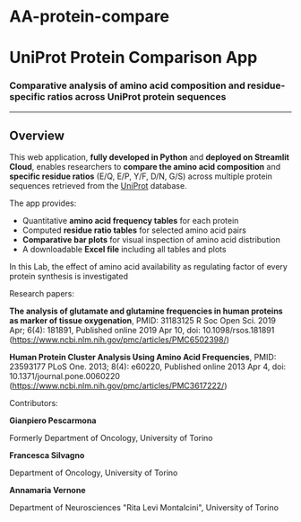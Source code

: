 # AA-protein-compare
# UniProt Protein Comparison App

### Comparative analysis of amino acid composition and residue-specific ratios across UniProt protein sequences

---

## Overview

This web application, **fully developed in Python** and **deployed on Streamlit Cloud**, enables researchers to **compare the amino acid composition** and **specific residue ratios** (E/Q, E/P, Y/F, D/N, G/S) across multiple protein sequences retrieved from the [UniProt](https://www.uniprot.org/) database.

The app provides:
- Quantitative **amino acid frequency tables** for each protein  
- Computed **residue ratio tables** for selected amino acid pairs  
- **Comparative bar plots** for visual inspection of amino acid distribution  
- A downloadable **Excel file** including all tables and plots  

In this Lab, the effect of amino acid availability as regulating factor of every protein synthesis is investigated

Research papers:

**The analysis of glutamate and glutamine frequencies in human proteins as marker of tissue oxygenation**, PMID: 31183125 R Soc Open Sci. 2019 Apr; 6(4): 181891, Published online 2019 Apr 10, doi: 10.1098/rsos.181891 (https://www.ncbi.nlm.nih.gov/pmc/articles/PMC6502398/)

**Human Protein Cluster Analysis Using Amino Acid Frequencies**, PMID: 23593177 PLoS One. 2013; 8(4): e60220, Published online 2013 Apr 4, doi: 10.1371/journal.pone.0060220 (https://www.ncbi.nlm.nih.gov/pmc/articles/PMC3617222/)

Contributors:

**Gianpiero Pescarmona**

Formerly Department of Oncology, University of Torino

**Francesca Silvagno**

Department of Oncology, University of Torino

**Annamaria Vernone**

Department of Neurosciences "Rita Levi Montalcini", University of Torino

